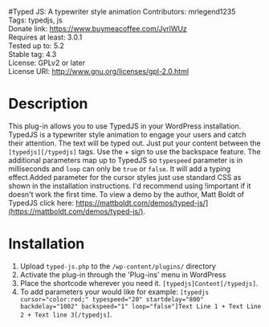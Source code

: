 #Typed JS: A typewriter style animation
Contributors: mrlegend1235    
Tags: typedjs, js      
Donate link: https://www.buymeacoffee.com/JyrlWUz              
Requires at least: 3.0.1                                                                
Tested up to: 5.2   
Stable tag: 4.3  
License: GPLv2 or later  
License URI: http://www.gnu.org/licenses/gpl-2.0.html

# Description
This plug-in allows you to use TypedJS in your WordPress installation. TypedJS is a typewriter style animation to engage your users and catch their attention. The text will be typed out. Just put your content between the `[typedjs][/typedjs]` tags. Use the + sign to use the backspace feature.
The additional parameters map up to TypedJS so `typespeed` parameter is in milliseconds and `loop` can only be `true` or `false`. It will add a typing effect.Added parameter for the cursor styles just use standard CSS as shown in the installation instructions. I'd recommend using !important if it doesn't work the first time.
To view a demo by the author, Matt Boldt of TypedJS click here: https://mattboldt.com/demos/typed-js/](https://mattboldt.com/demos/typed-js/).

# Installation
1. Upload `typed-js.php` to the `/wp-content/plugins/` directory
2. Activate the plug-in through the 'Plug-ins' menu in WordPress
3. Place the shortcode wherever you need it. `[typedjs]Content[/typedjs]`.
4. To add parameters your would like for example: `[typedjs cursor="color:red;" typespeed="20" startdelay="800" backdelay="1002" backspeed="1" loop="false"]Text Line 1 + Text Line 2 + Text line 3[/typedjs]`.
